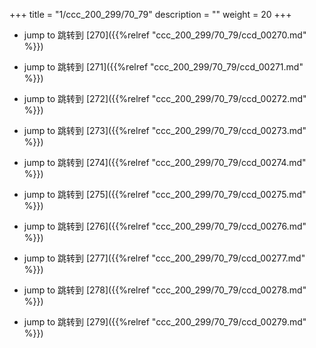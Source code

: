 +++
title = "1/ccc_200_299/70_79"
description = ""
weight = 20
+++

* jump to 跳转到 [270]({{%relref "ccc_200_299/70_79/ccd_00270.md" %}})

* jump to 跳转到 [271]({{%relref "ccc_200_299/70_79/ccd_00271.md" %}})

* jump to 跳转到 [272]({{%relref "ccc_200_299/70_79/ccd_00272.md" %}})

* jump to 跳转到 [273]({{%relref "ccc_200_299/70_79/ccd_00273.md" %}})

* jump to 跳转到 [274]({{%relref "ccc_200_299/70_79/ccd_00274.md" %}})

* jump to 跳转到 [275]({{%relref "ccc_200_299/70_79/ccd_00275.md" %}})

* jump to 跳转到 [276]({{%relref "ccc_200_299/70_79/ccd_00276.md" %}})

* jump to 跳转到 [277]({{%relref "ccc_200_299/70_79/ccd_00277.md" %}})

* jump to 跳转到 [278]({{%relref "ccc_200_299/70_79/ccd_00278.md" %}})

* jump to 跳转到 [279]({{%relref "ccc_200_299/70_79/ccd_00279.md" %}})

